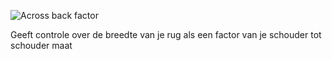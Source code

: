 ![Across back factor](acrossbackfactor.svg)

Geeft controle over de breedte van je rug als een factor van je schouder tot schouder maat
